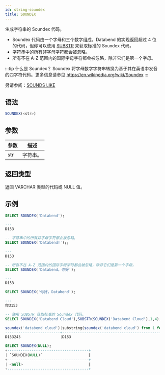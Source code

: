 ```yaml
---
id: string-soundex
title: SOUNDEX
---
```


生成字符串的 Soundex 代码。

- Soundex 代码由一个字母和三个数字组成。Databend 的实现返回超过 4 位的代码，但你可以使用 [SUBSTR](substr.md) 来获取标准的 Soundex 代码。
- 字符串中的所有非字母字符都会被忽略。
- 所有不在 A-Z 范围内的国际字母字符都会被忽略，除非它们是第一个字母。

:::tip 什么是 Soundex？
Soundex 将字母数字字符串转换为基于其在英语中发音的四字符代码。更多信息请参见 https://en.wikipedia.org/wiki/Soundex
:::

另请参阅：[SOUNDS LIKE](soundslike.md)

## 语法

```sql
SOUNDEX(<str>)
```

## 参数

| 参数 | 描述 |
|-----------|-------------|
| str  | 字符串。 |

## 返回类型

返回 VARCHAR 类型的代码或 NULL 值。

## 示例

```sql
SELECT SOUNDEX('Databend');

---
D153

-- 字符串中的所有非字母字符都会被忽略。
SELECT SOUNDEX('Databend!');;

---
D153

-- 所有不在 A-Z 范围内的国际字母字符都会被忽略，除非它们是第一个字母。
SELECT SOUNDEX('Databend，你好');

---
D153

SELECT SOUNDEX('你好，Databend');

---
你3153

-- 使用 SUBSTR 获取标准的 Soundex 代码。
SELECT SOUNDEX('Databend Cloud'),SUBSTR(SOUNDEX('Databend Cloud'),1,4);

soundex('databend cloud')|substring(soundex('databend cloud') from 1 for 4)|
-------------------------+-------------------------------------------------+
D153243                  |D153                                             |

SELECT SOUNDEX(NULL);
+-------------------------------------+
| `SOUNDEX(NULL)`                     |
+-------------------------------------+
| <null>                              |
+-------------------------------------+
```